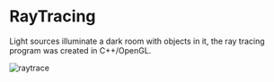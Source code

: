 # RayTracing
Light sources illuminate a dark room with objects in it, the ray tracing program was created in C++/OpenGL.

![raytrace](https://github.com/DemeterAbelBence/RayTracing/assets/124840546/0d72667a-4ce5-4d3c-ae59-b97dbc6643dc)

